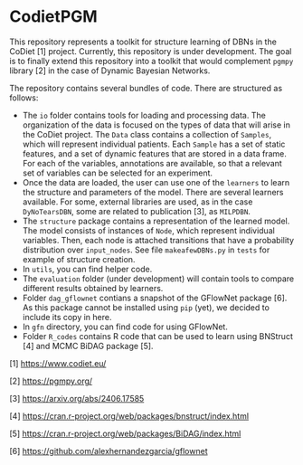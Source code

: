 # CodietPGM

This repository represents a toolkit for structure learning of DBNs in the CoDiet [1]
project. Currently, this repository is under development. The goal is to finally
extend this repository into a toolkit that would complement `pgmpy` library [2] in the
case of Dynamic Bayesian Networks.

The repository contains several bundles of code. There are structured as follows:
* The `io` folder contains tools for loading and processing data. The organization
  of the data is focused on the types of data that will arise in the CoDiet project.
  The `Data` class contains a collection of `Samples`, which will represent individual
  patients. Each `Sample` has a set of static features, and a set of dynamic features
  that are stored in a data frame. For each of the variables, annotations are available,
  so that a relevant set of variables can be selected for an experiment.
* Once the data are loaded, the user can use one of the `learners` to learn the structure
  and parameters of the model. There are several learners available. For some, external
  libraries are used, as in the case `DyNoTearsDBN`, some are related to publication
  [3], as `MILPDBN`.
* The `structure` package contains a representation of the learned model. The model
  consists of instances of `Node`, which represent individual variables. Then, each
  node is attached transitions that have a probability distribution over `input_nodes`.
  See file `makeafewDBNs.py` in `tests` for example of structure creation.
* In `utils`, you can find helper code. 
* The `evaluation` folder (under development) will contain tools to compare different
  results obtained by learners.
* Folder `dag_gflownet` contians a snapshot of the GFlowNet package [6]. As this package
  cannot be installed using `pip` (yet), we decided to include its copy in here.
* In `gfn` directory, you can find code for using GFlowNet.
* Folder `R_codes` contains R code that can be used to learn using BNStruct [4] and MCMC
  BiDAG package [5].

[1] https://www.codiet.eu/

[2] https://pgmpy.org/

[3] https://arxiv.org/abs/2406.17585

[4] https://cran.r-project.org/web/packages/bnstruct/index.html

[5] https://cran.r-project.org/web/packages/BiDAG/index.html

[6] https://github.com/alexhernandezgarcia/gflownet